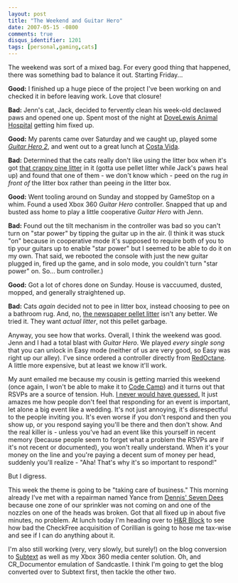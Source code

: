 ```yaml
---
layout: post
title: "The Weekend and Guitar Hero"
date: 2007-05-15 -0800
comments: true
disqus_identifier: 1201
tags: [personal,gaming,cats]
---
```

The weekend was sort of a mixed bag. For every good thing that happened,
there was something bad to balance it out. Starting Friday...

 **Good:** I finished up a huge piece of the project I've been working
on and checked it in before leaving work. Love that closure!

 **Bad:** Jenn's cat, Jack, decided to fervently clean his week-old
declawed paws and opened one up. Spent most of the night at [DoveLewis
Animal Hospital](http://dovelewis.org/) getting him fixed up.

 **Good:** My parents came over Saturday and we caught up, played some
[*Guitar Hero
2*](http://www.amazon.com/exec/obidos/ASIN/B000MRNUB2/mhsvortex), and
went out to a great lunch at [Costa Vida](http://www.costavida.net/).

 **Bad:** Determined that the cats really don't like using the litter
box when it's got [that crappy pine
litter](http://www.naturesearth.com/original.html) in it (gotta use
pellet litter while Jack's paws heal up) and found that one of them - we
don't know which - peed on the rug *in front of* the litter box rather
than peeing *in* the litter box.

 **Good:** Went tooling around on Sunday and stopped by GameStop on a
whim. Found a used Xbox 360 *Guitar Hero* controller. Snapped that up
and busted ass home to play a little cooperative *Guitar Hero* with
Jenn.

 **Bad:** Found out the tilt mechanism in the controller was bad so you
can't turn on "star power" by tipping the guitar up in the air. (I think
it was stuck "on" because in cooperative mode it's supposed to require
both of you to tip your guitars up to enable "star power" but I seemed
to be able to do it on my own. That said, we rebooted the console with
just the new guitar plugged in, fired up the game, and in solo mode, you
couldn't turn "star power" on. So... bum controller.)

 **Good:** Got a lot of chores done on Sunday. House is vaccuumed,
dusted, mopped, and generally straightened up.

 **Bad:** Cats *again* decided not to pee in litter box, instead
choosing to pee on a bathroom rug. And, no, [the newspaper pellet
litter](http://www.yesterdaysnews.com) isn't any better. We tried it.
They want *actual litter*, not this pellet garbage.

 Anyway, you see how that works. Overall, I think the weekend was good.
Jenn and I had a total blast with *Guitar Hero*. We played *every single
song* that you can unlock in Easy mode (neither of us are very good, so
Easy was right up our alley). I've since ordered a controller directly
from [RedOctane](http://www.redoctane.com). A little more expensive, but
at least we know it'll work.

 My aunt emailed me because my cousin is getting married this weekend
(once again, I won't be able to make it to [Code
Camp](http://pdx.techevents.info/codecamp/2/default.aspx)) and it turns
out that RSVPs are a source of tension. Huh. [I never would have
guessed.](/archive/2006/08/30/you-must-rsvp-for-my-wedding.aspx) It just
amazes me how people don't feel that responding for an event is
important, let alone a big event like a wedding. It's not just annoying,
it's disrespectful to the people inviting you. It's even worse if you
don't respond and then you show up, or you respond saying you'll be
there and then don't show. And the real killer is - unless you've had an
event like this yourself in recent memory (because people seem to forget
what a problem the RSVPs are if it's not recent or documented), you
won't really understand. When it's your money on the line and you're
paying a decent sum of money per head, suddenly you'll realize - "Aha!
That's why it's so important to respond!"

 But I digress.

 This week the theme is going to be "taking care of business." This
morning already I've met with a repairman named Yance from [Dennis'
Seven Dees](http://www.dennis7dees.com) because one zone of our
sprinkler was not coming on and one of the nozzles on one of the heads
was broken. Got that all fixed up in about five minutes, no problem. At
lunch today I'm heading over to [H&R Block](http://www.hrblock.com/) to
see how bad the CheckFree acquisition of Corillian is going to hose me
tax-wise and see if I can do anything about it.

 I'm also still working (very, very slowly, but surely!) on the blog
conversion to [Subtext](http://www.subtextproject.com) as well as my
Xbox 360 media center solution. Oh, and CR_Documentor emulation of
Sandcastle. I think I'm going to get the blog converted over to Subtext
first, then tackle the other two.
